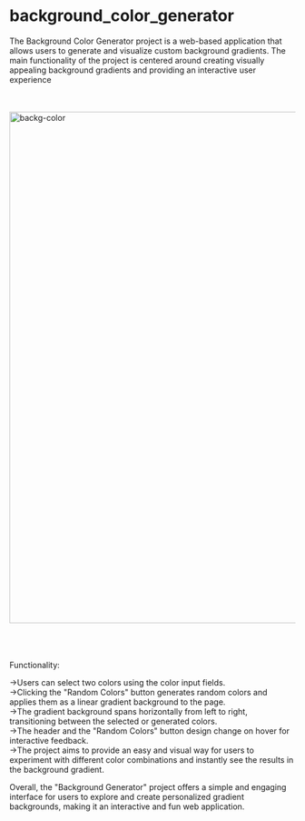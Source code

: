 # background_color_generator
The Background Color Generator project is a web-based application that allows users to generate and visualize custom background gradients. The main functionality of the project is centered around creating visually appealing background gradients and providing an interactive user experience<br>
<br>
<br>




<img width="900" alt="backg-color" src="https://github.com/sandesh3216/background_color_generator/assets/122964952/01b9d15e-64f3-4c0a-9701-6d8b8571cd72">
<br>
<br>
<br>
<br>


Functionality:

->Users can select two colors using the color input fields.<br>
->Clicking the "Random Colors" button generates random colors and applies them as a linear gradient background to the page.<br>
->The gradient background spans horizontally from left to right, transitioning between the selected or generated colors.<br>
->The header and the "Random Colors" button design change on hover for interactive feedback.<br>
->The project aims to provide an easy and visual way for users to experiment with different color combinations and instantly see the results in the background gradient.


Overall, the "Background Generator" project offers a simple and engaging interface for users to explore and create personalized gradient backgrounds, making it an interactive and fun web application.

